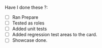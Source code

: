 Have I done these ?:
- [ ] Ran Prepare
- [ ] Tested as roles
- [ ] Added unit tests
- [ ] Added regression test areas to the card.
- [ ] Showcase done.